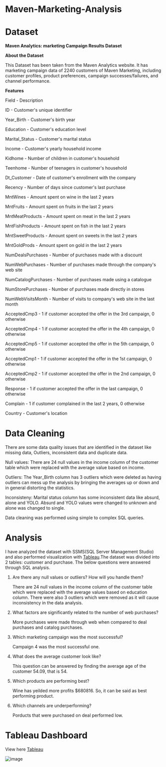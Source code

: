 # Maven-Marketing-Analysis

# Dataset
**Maven Analytics: marketing Campaign Results Dataset**

**About the Dataset**

This Dataset has been taken from the Maven Analytics website. It has marketing campaign data of 2240 customers of Maven Marketing,  including customer profiles, product preferences, campaign successes/failures, and channel performance. 

**Features** 

Field - Description

ID - Customer's unique identifier

Year_Birth - Customer's birth year

Education - Customer's education level

Marital_Status - Customer's marital status

Income - Customer's yearly household income

Kidhome	- Number of children in customer's household

Teenhome - Number of teenagers in customer's household

Dt_Customer - Date of customer's enrollment with the company

Recency - Number of days since customer's last purchase

MntWines - Amount spent on wine in the last 2 years

MntFruits -	Amount spent on fruits in the last 2 years

MntMeatProducts - Amount spent on meat in the last 2 years

MntFishProducts	- Amount spent on fish in the last 2 years

MntSweetProducts - Amount spent on sweets in the last 2 years

MntGoldProds - Amount spent on gold in the last 2 years

NumDealsPurchases -	Number of purchases made with a discount

NumWebPurchases - Number of purchases made through the company's web site

NumCatalogPurchases - Number of purchases made using a catalogue

NumStorePurchases -	Number of purchases made directly in stores

NumWebVisitsMonth -	Number of visits to company's web site in the last month

AcceptedCmp3 - 1 if customer accepted the offer in the 3rd campaign, 0 otherwise

AcceptedCmp4 - 1 if customer accepted the offer in the 4th campaign, 0 otherwise

AcceptedCmp5 - 1 if customer accepted the offer in the 5th campaign, 0 otherwise

AcceptedCmp1 - 1 if customer accepted the offer in the 1st campaign, 0 otherwise

AcceptedCmp2 - 1 if customer accepted the offer in the 2nd campaign, 0 otherwise

Response - 1 if customer accepted the offer in the last campaign, 0 otherwise

Complain - 1 if customer complained in the last 2 years, 0 otherwise

Country - Customer's location

# Data Cleaning

There are some data quality issues that are identified in the dataset like missing data, Outliers, inconsistent data and duplicate data.

Null values: There are 24 null values in the income column of the customer table which were replaced with the average value based on income.

Outliers: The Year_Birth column has 3 outliers which were deleted as having outliers can mess up the analysis by bringing the averages up or down and in general distorting the statistics.

Inconsisteny: Marital status column has some inconsistent data like absurd, alone and YOLO. Absurd and YOLO values were changed to unknown and alone was changed to single.

Data cleaning was performed using simple to complex SQL queries.

# Analysis

I have analyzed the dataset with SSMS(SQL Server Management Studio) and also performed visualization with [Tableau](https://public.tableau.com/app/profile/divya1779/viz/MavenMarketingAnalysis/MavenMarketing).The dataset was divided into 2 tables: customer and purchase. The below questions were answered through SQL analysis.

1. Are there any null values or outliers? How will you handle them?

   There are 24 null values in the income column of the customer table which were replaced with the average values based on education column. There were also 3 outliers which were removed as it will cause inconsistency in the data analysis.

2. What factors are significantly related to the number of web purchases?

   More purchases were made through web when compared to deal purchases and catalog purchases.

3. Which marketing campaign was the most successful?

   Campaign 4 was the most successful one.

4. What does the average customer look like?

   This question can be answered by finding the  average age of the customer 54.09, that is 54. 

5. Which products are performing best?

   Wine has yeilded more profits $680816. So, it can be said as best performing product.

6. Which channels are underperforming?

   Porducts that were purchased on deal performed low.

# Tableau Dashboard

View here [Tableau](https://public.tableau.com/app/profile/divya1779/viz/MavenMarketingAnalysis/MavenMarketing)

![image](https://user-images.githubusercontent.com/54399391/211943988-165eb845-fbb8-48bd-ac31-efde762a8c06.png)


